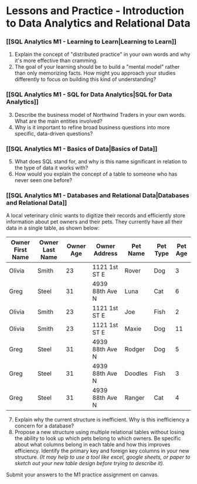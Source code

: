 
# Lessons and Practice - Introduction to Data Analytics and Relational Data

### [[SQL Analytics M1 - Learning to Learn|Learning to Learn]]

1. Explain the concept of "distributed practice" in your own words and why it's more effective than cramming.
2. The goal of your learning should be to build a "mental model" rather than only memorizing facts. How might you approach your studies differently to focus on building this kind of understanding?

### [[SQL Analytics M1 - SQL for Data Analytics|SQL for Data Analytics]]

3. Describe the business model of Northwind Traders in your own words. What are the main entities involved?
4. Why is it important to refine broad business questions into more specific, data-driven questions?
### [[SQL Analytics M1 - Basics of Data|Basics of Data]]

5. What does SQL stand for, and why is this name significant in relation to the type of data it works with?
6. How would you explain the concept of a table to someone who has never seen one before?
### [[SQL Analytics M1 - Databases and Relational Data|Databases and Relational Data]]

A local veterinary clinic wants to digitize their records and efficiently store information about pet owners and their pets. They currently have all their data in a single table, as shown below:

| Owner First Name | Owner Last Name | Owner Age | Owner Address   | Pet Name | Pet Type | Pet Age |
| ---------------- | --------------- | --------- | --------------- | -------- | -------- | ------- |
| Olivia           | Smith           | 23        | 1121 1st ST E   | Rover    | Dog      | 3       |
| Greg             | Steel           | 31        | 4939 88th Ave N | Luna     | Cat      | 6       |
| Olivia           | Smith           | 23        | 1121 1st ST E   | Joe      | Fish     | 2       |
| Olivia           | Smith           | 23        | 1121 1st ST E   | Maxie    | Dog      | 11      |
| Greg             | Steel           | 31        | 4939 88th Ave N | Rodger   | Dog      | 5       |
| Greg             | Steel           | 31        | 4939 88th Ave N | Doodles  | Fish     | 3       |
| Greg             | Steel           | 31        | 4939 88th Ave N | Ranger   | Cat      | 4       |

7. Explain why the current structure is inefficient. Why is this inefficiency a concern for a database?
8. Propose a new structure using multiple relational tables without losing the ability to look up which pets belong to which owners. Be specific about what columns belong in each table and how this improves efficiency. Identify the primary key and foreign key columns in your new structure. *(It may help to use a tool like excel, google sheets, or paper to sketch out your new table design before trying to describe it).*

Submit your answers to the M1 practice assignment on canvas.